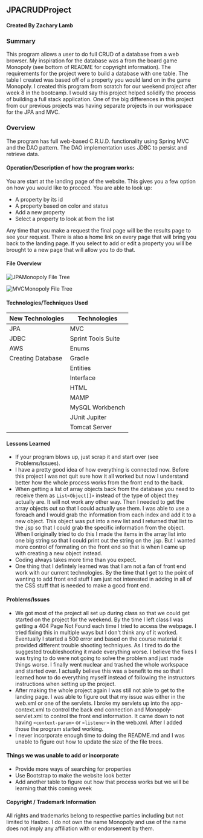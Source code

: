 ## JPACRUDProject

#### Created By Zachary Lamb

### Summary
This program allows a user to do full CRUD of a database from a web browser. My inspiration for the database was a from the board game Monopoly (see bottom of README for copyright information). The requirements for the project were to build a database with one table. The table I created was based off of a property you would land on in the game Monopoly. I created this program from scratch for our weekend project after week 8 in the bootcamp. I would say this project helped solidify the process of building a full stack application. One of the big differences in this project from our previous projects was having separate projects in our workspace for the JPA and MVC.


### Overview
The program has full web-based C.R.U.D. functionality using Spring MVC and the DAO pattern. The DAO implementation uses JDBC to persist and retrieve data.

#### Operation/Description of how the program works:

You are start at the landing page of the website. This gives you a few option on how you would like to proceed. You are able to look up:
- A property by its id
- A property based on color and status
- Add a new property
- Select a property to look at from the list
<p>Any time that you make a request the final page will be the results page to see your request. There is also a home link on every page that will bring you back to the landing page. If you select to add or edit a property you will be brought to a new page that will allow you to do that.</p>

#### File Overview
![JPAMonopoly File Tree](https://github.com/z-lamb/JPACRUDProject/blob/master/FileTree/JPAMonopolyFileTree.png "JPAMonopoly File Tree")

![MVCMonopoly File Tree](https://github.com/z-lamb/JPACRUDProject/blob/master/FileTree/MVCMonopolyFileTree.png "MVCMonopoly File Tree")

#### Technologies/Techniques Used

| New Technologies   | Technologies       |
| ------------------ | ------------------ |
| JPA                | MVC                |
| JDBC               | Sprint Tools Suite |
| AWS                | Enums              |
| Creating Database  | Gradle             |
|                    | Entities           |
|                    | Interface          |
|                    | HTML               |
|                    | MAMP               |
|                    | MySQL Workbench    |
|                    | JUnit Jupiter      |
|                    | Tomcat Server      |

#### Lessons Learned
- If your program blows up, just scrap it and start over (see Problems/Issues).
- I have a pretty good idea of how everything is connected now. Before this project I was not quit sure how it all worked but now I understand better how the whole process works from the front end to the back.
- When getting a list of array objects back from the database you need to receive them as `List<Object[]>` instead of the type of object they actually are. It will not work any other way. Then I needed to get the array objects out so that I could actually use them. I was able to use a foreach and I would grab the information from each index and add it to a new object. This object was put into a new list and I returned that list to the .jsp so that I could grab the specific information from the object. When I originally tried to do this I made the items in the array list into one big string so that I could print out the string on the .jsp. But I wanted more control of formating on the front end so that is when I came up with creating a new object instead.
- Coding always takes more time than you expect.
- One thing that I defintely learned was that I am not a fan of front end work with our current technologies. By the time that I get to the point of wanting to add front end stuff I am just not interested in adding in all of the CSS stuff that is needed to make a good front end.

#### Problems/Issues
- We got most of the project all set up during class so that we could get started on the project for the weekend. By the time I left class I was getting a 404 Page Not Found each time I tried to access the webpage. I tried fixing this in multiple ways but I don't think any of it worked. Eventually I started a 500 error and based on the course material it provided different trouble shooting techniques. As I tired to do the suggested troubleshooting it made everything worse. I believe the fixes I was trying to do were not going to solve the problem and just made things worse. I finally went nuclear and trashed the whole workspace and started over. I actually believe this was a benefit to me so that I learned how to do everything myself instead of following the instructors instructions when setting up the project.
- After making the whole project again I was still not able to get to the landing page. I was able to figure out that my issue was either in the web.xml or one of the servlets. I broke my servlets up into the app-context.xml to control the back end connection and Monopoly-servlet.xml to control the front end information. It came down to not having `<context-param>` or `<listener>` in the web.xml. After I added those the program started working.
- I never incorporate enough time to doing the README.md and I was unable to figure out how to update the size of the file trees.

#### Things we was unable to add or incorporate
- Provide more ways of searching for properties
- Use Bootstrap to make the website look better
- Add another table to figure out how that process works but we will be learning that this coming week

#### Copyright / Trademark Information
All rights and trademarks belong to respective parties including but not limited to Hasbro. I do not own the name Monopoly and use of the name does not imply any affiliation with or endorsement by them.